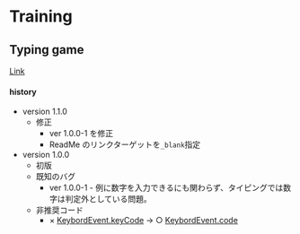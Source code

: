 # Training

## Typing game

<a href="https://rksan.github.io/training/typinggame/v1.1.0" target="_blank">Link</a>

#### history
- version 1.1.0
    + 修正
        * ver 1.0.0-1 を修正
        * ReadMe のリンクターゲットを`_blank`指定
- version 1.0.0
    + 初版
    + 既知のバグ
        * ver 1.0.0-1 - 例に数字を入力できるにも関わらず、タイピングでは数字は判定外としている問題。
    + 非推奨コード
        * × [KeybordEvent.keyCode](https://developer.mozilla.org/ja/docs/Web/API/KeyboardEvent/keyCode) -> ○ [KeybordEvent.code](https://developer.mozilla.org/ja/docs/Web/API/KeyboardEvent/code)

